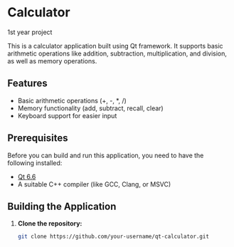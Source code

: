 # Calculator
1st year project

This is a  calculator application built using Qt framework. It supports basic arithmetic operations like addition, subtraction, multiplication, and division, as well as memory operations.

## Features

- Basic arithmetic operations (+, -, *, /)
- Memory functionality (add, subtract, recall, clear)
- Keyboard support for easier input

## Prerequisites

Before you can build and run this application, you need to have the following installed:
- [Qt 6.6](https://www.qt.io/download)
- A suitable C++ compiler (like GCC, Clang, or MSVC)

## Building the Application

1. **Clone the repository:**
   ```bash
   git clone https://github.com/your-username/qt-calculator.git
